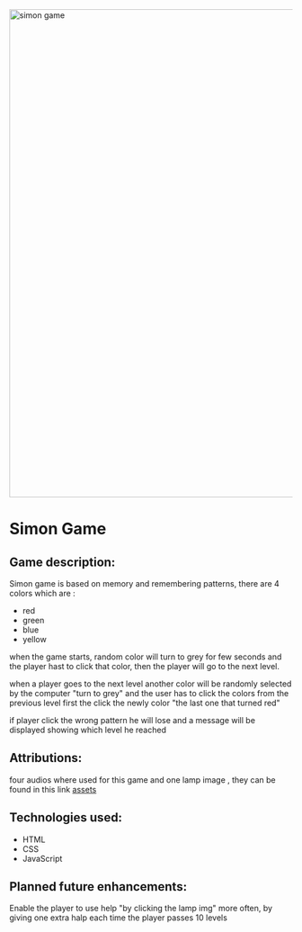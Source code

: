 
<img width="1920" height="868" alt="simon game" src="https://github.com/user-attachments/assets/8d974b6e-f5c6-44e1-b51e-c80507a86139" />
<h1>Simon Game</h1>

<h2>Game description:</h2>
Simon game is based on memory and remembering patterns, there are 4 colors which are :
<ul>
  <li>red</li>
  <li>green</li>
  <li>blue</li>
  <li>yellow</li>
</ul>
when the game starts, random color will turn to grey for few seconds and the player hast to click that color, then the player will go to the next level.

when a player goes to the next level another color will be randomly selected by the computer "turn to grey" and the user has to click the colors from the previous level first the click the newly color "the last one that turned red"

if player click the wrong pattern he will lose and a message will be displayed showing which level he reached

<h2>Attributions:</h2>
four audios where used for this game and one lamp image , they can be found in this link <a href="https://github.com/hudasul/Project1-Simon-Game/tree/main/assets">assets</a>
<h2>Technologies used: </h2>
<ul>
  <li>HTML</li>
  <li>CSS</li>
  <li>JavaScript</li>
</ul>

<h2>Planned future enhancements:</h2>
Enable the player to use help "by clicking the lamp img" more often, by giving one extra halp each time the player passes 10 levels

